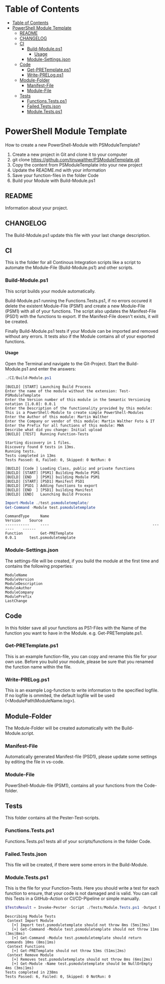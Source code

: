 # Table of Contents

- [Table of Contents](#table-of-contents)
- [PowerShell Module Template](#powershell-module-template)
  - [README](#readme)
  - [CHANGELOG](#changelog)
  - [CI](#ci)
    - [Build-Module.ps1](#build-moduleps1)
      - [Usage](#usage)
    - [Module-Settings.json](#module-settingsjson)
  - [Code](#code)
    - [Get-PRETemplate.ps1](#get-pretemplateps1)
    - [Write-PRELog.ps1](#write-prelogps1)
  - [Module-Folder](#module-folder)
    - [Manifest-File](#manifest-file)
    - [Module-File](#module-file)
  - [Tests](#tests)
    - [Functions.Tests.ps1](#functionstestsps1)
    - [Failed.Tests.json](#failedtestsjson)
    - [Module.Tests.ps1](#moduletestsps1)

# PowerShell Module Template

How to create a new PowerShell-Module with PSModuleTemplate?

1. Create a new project in Git and clone it to your computer
2. git clone <https://github.com/tinuwalther/PSModuleTemplate.git>  
3. Copy the content from PSModuleTemplate into your new project
4. Update the README.md with your information
5. Save your function-files in the folder Code
6. Build your Module with Build-Module.ps1

## README

Information about your project.

## CHANGELOG

The Build-Module.ps1 update this file with your last change description.

## CI

This is the folder for all Continous Integration scripts like a script to automate the Module-File (Build-Module.ps1) and other scripts.

### Build-Module.ps1

This script builds your module automatically.  

Build-Module.ps1 running the Functions.Tests.ps1, if no errors occured it delete the existent Module-File (PSM1) and create a new Module-File (PSM1) with all of your functions.
The script also updates the Manifest-File (PSD1) with the functions to export. If the Manifest-File doesn't exists, it will be created.

Finally Build-Module.ps1 tests if your Module can be imported and removed without any errors. It tests also if the Module contains all of your exported functions.

#### Usage

Open the Terminal and navigate to the Git-Project. Start the Build-Module.ps1 and enter the answers:

````PowerShell
./CI/Build-Module.ps1
`````

`````text
[BUILD] [START] Launching Build Process
Enter the name of the module without the extension: Test-PSModuleTemplate
Enter the Version number of this module in the Semantic Versioning notation [1.0.0]: 0.0.1
Enter the Description of the functionality provided by this module: This is a PowerShell-Module to create simple PowerShell-Modules
Enter the Author of this module: Martin Walther  
Enter the Company or vendor of this module: Martin Walther Foto & IT
Enter the Prefix for all functions of this module: MWA
Describe what did you change: Initial upload
[BUILD] [TEST]  Running Function-Tests

Starting discovery in 1 files.
Discovery found 0 tests in 13ms.
Running tests.
Tests completed in 13ms
Tests Passed: 0, Failed: 0, Skipped: 0 NotRun: 0

[BUILD] [Code ] Loading Class, public and private functions
[BUILD] [START] [PSM1] Building Module PSM1
[BUILD] [END  ] [PSM1] building Module PSM1 
[BUILD] [START] [PSD1] Manifest PSD1
[BUILD] [PSD1 ] Adding functions to export
[BUILD] [END  ] [PSD1] building Manifest
[BUILD] [END]   Launching Build Process
`````

````PowerShell
Import-Module ./test.psmoduletemplate/                                                                
Get-Command -Module test.psmoduletemplate       
`````

`````text
CommandType     Name                                               Version    Source
-----------     ----                                               -------    ------
Function        Get-PRETemplate                                    0.0.1      test.psmoduletemplate
`````

### Module-Settings.json

The settings-file will be created, if you build the module at the first time and contains the following properties:

    ModuleName
    ModuleVersion
    ModuleDescription
    ModuleAuthor
    ModuleCompany
    ModulePrefix
    LastChange

## Code

In this folder save all your functions as PS1-Files with the Name of the function you want to have in the Module. e.g. Get-PRETemplate.ps1.

### Get-PRETemplate.ps1

This is an example function-file, you can copy and rename this file for your own use. Before you build your module, please be sure that you renamed the function name within the file.

### Write-PRELog.ps1

This is an example Log-function to write information to the specified logfile. If no logfile is ommited, the default logfile will be used (<ModulePath\ModuleName.log>).

## Module-Folder

The Module-Folder will be created automatically with the Build-Module.script.

### Manifest-File

Automatically generated Manifest-file (PSD1), please update some settings by editing the file in vs-code.

### Module-File

PowerShell-Module-file (PSM1), contains all your functions from the Code-folder.

## Tests

This folder contains all the Pester-Test-scripts.  

### Functions.Tests.ps1

Functions.Tests.ps1 tests all of your scripts/functions in the folder Code.  

### Failed.Tests.json

This file will be created, if there were some errors in the Build-Module.

### Module.Tests.ps1

This is the file for your Function-Tests. Here you should write a test for each function to ensure, that your code is not damaged and is valid.
You can call this Tests in a GitHub-Action or CI/CD-Pipeline or simple manually.

````PowerShell
$TestsResult = Invoke-Pester -Script ./Tests/Module.Tests.ps1 -Output Detailed  -PassThru
`````

`````text
Describing Module Tests
 Context Import Module
   [+] Import test.psmoduletemplate should not throw 8ms (5ms|3ms)
   [+] Get-Command -Module test.psmoduletemplate should not throw 11ms (3ms|8ms)
   [+] Get-Command -Module test.psmoduletemplate should return commands 10ms (8ms|1ms)
 Context Functions
   [+] Get-PRETemplate should not throw 53ms (51ms|2ms)
 Context Remove Module
   [+] Removes test.psmoduletemplate should not throw 8ms (6ms|2ms)
   [+] Get-Module -Name test.psmoduletemplate should be NullOrEmpty 4ms (3ms|1ms)
Tests completed in 238ms
Tests Passed: 6, Failed: 0, Skipped: 0 NotRun: 0
`````
